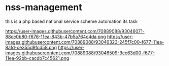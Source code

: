 # nss-management
this is a php based national service scheme automation its task

https://user-images.githubusercontent.com/70889088/93046071-88ce0b80-f676-11ea-843b-47b5a764c4da.png
https://user-images.githubusercontent.com/70889088/93046323-245f7c00-f677-11ea-8afd-ce355d9fcd58.png
https://user-images.githubusercontent.com/70889088/93046509-9cc63d00-f677-11ea-92bb-cacdb7c45621.png
